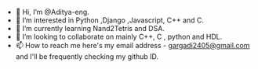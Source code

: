 - 👋 Hi, I’m @Aditya-eng.
- 👀 I’m interested in Python ,Django ,Javascript, C++ and C.
- 🌱 I’m currently learning Nand2Tetris and DSA.
- 💞️ I’m looking to collaborate on mainly C++, C , python and HDL.
- 📫 How to reach me here's my email address - gargadi2405@gmail.com and I'll be frequently checking my github ID.

<!---
Aditya-eng/Aditya-eng is a ✨ special ✨ repository because its `README.md` (this file) appears on your GitHub profile.
You can click the Preview link to take a look at your changes.
--->
